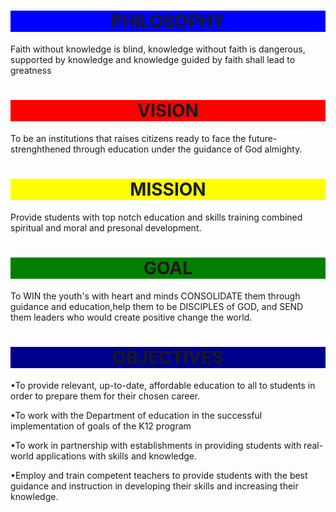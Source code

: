 <html>
<head>
</head>
<body background="Galilee.jpg">
<h1 style="text-align:center;background-color:blue">PHILOSOPHY</h1>
<p>Faith without knowledge is blind, knowledge without faith is dangerous, supported by knowledge and knowledge guided by faith shall lead to greatness
</p>
</body>
</html>

<html>
<head>
</head>
<body>
<h1 style ="text-align:center;background-color:red">VISION</h1>
<p> To be an institutions that raises citizens ready to face the future-strenghthened through education under the guidance of God almighty.
</p>
</body>
</html>

<html>
<head>
</head>
<body>
<h1 style="text-align:center;background-color:yellow">MISSION</h1>
<p>Provide students with top notch education and skills training combined spiritual and moral and presonal development.
</p>
</body>
</html>

<html>
<head>
</head>
<body>
<h1 style="text-align:center;background-color:green">GOAL</h1>
<p> To WIN the youth's with heart and minds CONSOLIDATE them through guidance and education,help them to be DISCIPLES of GOD, and SEND them leaders who would create positive change the world.
</p>
</body>
</html>

<html>
<head>
</head>
<body>
<h1 style="text-align:center;background-color:darkblue">OBJECTIVES</h1>
<p>•To provide relevant, up-to-date, affordable education to all to students in order to prepare them for their chosen career.</p>

<p>•To work with the Department of education in the successful implementation of goals of the K12 program</p>

<p>•To work in partnership with establishments in providing students with real-world applications with skills and knowledge.</p>

<p>•Employ and train competent teachers to provide students with the best guidance and instruction in developing their skills and increasing their knowledge. 
</body>
<html>
